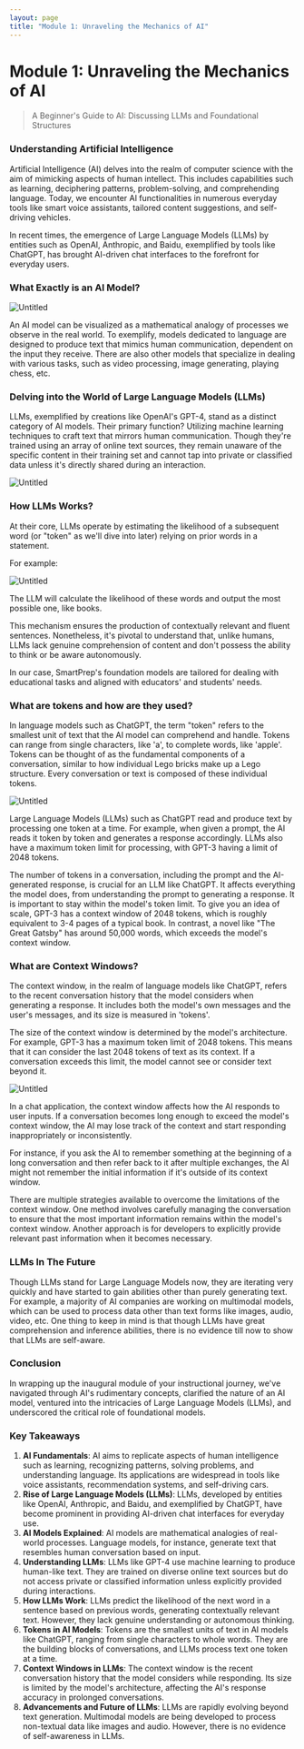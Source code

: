 ```yaml
---
layout: page
title: "Module 1: Unraveling the Mechanics of AI"
---
```


# Module 1: Unraveling the Mechanics of AI

> A Beginner's Guide to AI: Discussing LLMs and Foundational Structures
> 

### **Understanding Artificial Intelligence**

Artificial Intelligence (AI) delves into the realm of computer science with the aim of mimicking aspects of human intellect. This includes capabilities such as learning, deciphering patterns, problem-solving, and comprehending language. Today, we encounter AI functionalities in numerous everyday tools like smart voice assistants, tailored content suggestions, and self-driving vehicles.

In recent times, the emergence of Large Language Models (LLMs) by entities such as OpenAI, Anthropic, and Baidu, exemplified by tools like ChatGPT, has brought AI-driven chat interfaces to the forefront for everyday users.

### **What Exactly is an AI Model?**

![Untitled](LLM101%200df2aeaf17bd4854b0956e0cbebe412c/Untitled.png)

An AI model can be visualized as a mathematical analogy of processes we observe in the real world. To exemplify, models dedicated to language are designed to produce text that mimics human communication, dependent on the input they receive. There are also other models that specialize in dealing with various tasks, such as video processing, image generating, playing chess, etc.

### **Delving into the World of Large Language Models (LLMs)**

LLMs, exemplified by creations like OpenAI's GPT-4, stand as a distinct category of AI models. Their primary function? Utilizing machine learning techniques to craft text that mirrors human communication. Though they're trained using an array of online text sources, they remain unaware of the specific content in their training set and cannot tap into private or classified data unless it's directly shared during an interaction.

![Untitled](LLM101%200df2aeaf17bd4854b0956e0cbebe412c/Untitled%201.png)

### **How LLMs Works?**

At their core, LLMs operate by estimating the likelihood of a subsequent word (or "token" as we'll dive into later) relying on prior words in a statement.

For example:

![Untitled](LLM101%200df2aeaf17bd4854b0956e0cbebe412c/Untitled%202.png)

The LLM will calculate the likelihood of these words and output the most possible one, like books.

This mechanism ensures the production of contextually relevant and fluent sentences. Nonetheless, it's pivotal to understand that, unlike humans, LLMs lack genuine comprehension of content and don't possess the ability to think or be aware autonomously.

In our case, SmartPrep's foundation models are tailored for dealing with educational tasks and aligned with educators' and students' needs.

### What are tokens and how are they used?

In language models such as ChatGPT, the term "token" refers to the smallest unit of text that the AI model can comprehend and handle. Tokens can range from single characters, like 'a', to complete words, like 'apple'. Tokens can be thought of as the fundamental components of a conversation, similar to how individual Lego bricks make up a Lego structure. Every conversation or text is composed of these individual tokens.

![Untitled](LLM101%200df2aeaf17bd4854b0956e0cbebe412c/Untitled%203.png)

Large Language Models (LLMs) such as ChatGPT read and produce text by processing one token at a time. For example, when given a prompt, the AI reads it token by token and generates a response accordingly. LLMs also have a maximum token limit for processing, with GPT-3 having a limit of 2048 tokens.

The number of tokens in a conversation, including the prompt and the AI-generated response, is crucial for an LLM like ChatGPT. It affects everything the model does, from understanding the prompt to generating a response. It is important to stay within the model's token limit. To give you an idea of scale, GPT-3 has a context window of 2048 tokens, which is roughly equivalent to 3-4 pages of a typical book. In contrast, a novel like "The Great Gatsby" has around 50,000 words, which exceeds the model's context window.

### What are ****Context Windows?****

The context window, in the realm of language models like ChatGPT, refers to the recent conversation history that the model considers when generating a response. It includes both the model's own messages and the user's messages, and its size is measured in 'tokens'.

The size of the context window is determined by the model's architecture. For example, GPT-3 has a maximum token limit of 2048 tokens. This means that it can consider the last 2048 tokens of text as its context. If a conversation exceeds this limit, the model cannot see or consider text beyond it.

![Untitled](LLM101%200df2aeaf17bd4854b0956e0cbebe412c/Untitled%204.png)

In a chat application, the context window affects how the AI responds to user inputs. If a conversation becomes long enough to exceed the model's context window, the AI may lose track of the context and start responding inappropriately or inconsistently.

For instance, if you ask the AI to remember something at the beginning of a long conversation and then refer back to it after multiple exchanges, the AI might not remember the initial information if it's outside of its context window.

There are multiple strategies available to overcome the limitations of the context window. One method involves carefully managing the conversation to ensure that the most important information remains within the model's context window. Another approach is for developers to explicitly provide relevant past information when it becomes necessary.

### **LLMs In The Future**

Though LLMs stand for Large Language Models now, they are iterating very quickly and have started to gain abilities other than purely generating text. For example, a majority of AI companies are working on multimodal models, which can be used to process data other than text forms like images, audio, video, etc. One thing to keep in mind is that though LLMs have great comprehension and inference abilities, there is no evidence till now to show that LLMs are self-aware.

### **Conclusion**

In wrapping up the inaugural module of your instructional journey, we've navigated through AI's rudimentary concepts, clarified the nature of an AI model, ventured into the intricacies of Large Language Models (LLMs), and underscored the critical role of foundational models. 

### **Key Takeaways**

1. **AI Fundamentals**: AI aims to replicate aspects of human intelligence such as learning, recognizing patterns, solving problems, and understanding language. Its applications are widespread in tools like voice assistants, recommendation systems, and self-driving cars.
2. **Rise of Large Language Models (LLMs)**: LLMs, developed by entities like OpenAI, Anthropic, and Baidu, and exemplified by ChatGPT, have become prominent in providing AI-driven chat interfaces for everyday use.
3. **AI Models Explained**: AI models are mathematical analogies of real-world processes. Language models, for instance, generate text that resembles human conversation based on input.
4. **Understanding LLMs**: LLMs like GPT-4 use machine learning to produce human-like text. They are trained on diverse online text sources but do not access private or classified information unless explicitly provided during interactions.
5. **How LLMs Work**: LLMs predict the likelihood of the next word in a sentence based on previous words, generating contextually relevant text. However, they lack genuine understanding or autonomous thinking.
6. **Tokens in AI Models**: Tokens are the smallest units of text in AI models like ChatGPT, ranging from single characters to whole words. They are the building blocks of conversations, and LLMs process text one token at a time.
7. **Context Windows in LLMs**: The context window is the recent conversation history that the model considers while responding. Its size is limited by the model's architecture, affecting the AI's response accuracy in prolonged conversations.
8. **Advancements and Future of LLMs**: LLMs are rapidly evolving beyond text generation. Multimodal models are being developed to process non-textual data like images and audio. However, there is no evidence of self-awareness in LLMs.